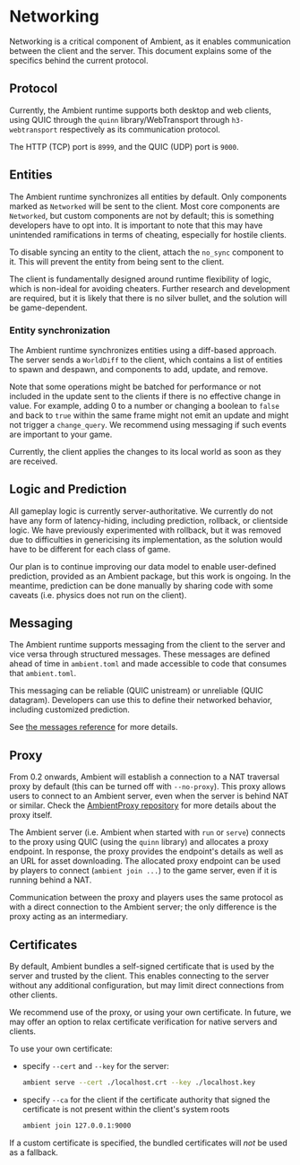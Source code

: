 # Networking

Networking is a critical component of Ambient, as it enables communication between the client and the server. This document explains some of the specifics behind the current protocol.

## Protocol

Currently, the Ambient runtime supports both desktop and web clients, using QUIC through the `quinn` library/WebTransport through `h3-webtransport` respectively as its communication protocol.

The HTTP (TCP) port is `8999`, and the QUIC (UDP) port is `9000`.

## Entities

The Ambient runtime synchronizes all entities by default. Only components marked as `Networked` will be sent to the client. Most core components are `Networked`, but custom components are not by default; this is something developers have to opt into. It is important to note that this may have unintended ramifications in terms of cheating, especially for hostile clients.

To disable syncing an entity to the client, attach the `no_sync` component to it. This will prevent the entity from being sent to the client.

The client is fundamentally designed around runtime flexibility of logic, which is non-ideal for avoiding cheaters. Further research and development are required, but it is likely that there is no silver bullet, and the solution will be game-dependent.

### Entity synchronization

The Ambient runtime synchronizes entities using a diff-based approach. The server sends a `WorldDiff` to the client, which contains a list of entities to spawn and despawn, and components to add, update, and remove.

Note that some operations might be batched for performance or not included in the update sent to the clients if there is no effective change in value. For example, adding 0 to a number or changing a boolean to `false` and back to `true` within the same frame might not emit an update and might not trigger a `change_query`. We recommend using messaging if such events are important to your game.

Currently, the client applies the changes to its local world as soon as they are received.

## Logic and Prediction

All gameplay logic is currently server-authoritative. We currently do not have any form of latency-hiding, including prediction, rollback, or clientside logic. We have previously experimented with rollback, but it was removed due to difficulties in genericising its implementation, as the solution would have to be different for each class of game.

Our plan is to continue improving our data model to enable user-defined prediction, provided as an Ambient package, but this work is ongoing. In the meantime, prediction can be done manually by sharing code with some caveats (i.e. physics does not run on the client).

## Messaging

The Ambient runtime supports messaging from the client to the server and vice versa through structured messages. These messages are defined ahead of time in `ambient.toml` and made accessible to code that consumes that `ambient.toml`.

This messaging can be reliable (QUIC unistream) or unreliable (QUIC datagram). Developers can use this to define their networked behavior, including customized prediction.

See [the messages reference](./messages.md) for more details.

## Proxy

From 0.2 onwards, Ambient will establish a connection to a NAT traversal proxy by default (this can be turned off with `--no-proxy`). This proxy allows users to connect to an Ambient server, even when the server is behind NAT or similar. Check the [AmbientProxy repository](https://github.com/AmbientRun/AmbientProxy) for more details about the proxy itself.

The Ambient server (i.e. Ambient when started with `run` or `serve`) connects to the proxy using QUIC (using the `quinn` library) and allocates a proxy endpoint. In response, the proxy provides the endpoint's details as well as an URL for asset downloading. The allocated proxy endpoint can be used by players to connect (`ambient join ...`) to the game server, even if it is running behind a NAT.

Communication between the proxy and players uses the same protocol as with a direct connection to the Ambient server; the only difference is the proxy acting as an intermediary.

## Certificates

By default, Ambient bundles a self-signed certificate that is used by the server and trusted by the client. This enables connecting to the server without any additional configuration, but may limit direct connections from other clients.

We recommend use of the proxy, or using your own certificate. In future, we may offer an option to relax certificate verification for native servers and clients.

To use your own certificate:

- specify `--cert` and `--key` for the server:
  ```sh
  ambient serve --cert ./localhost.crt --key ./localhost.key
  ```
- specify `--ca` for the client if the certificate authority that signed the certificate is not present within the client's system roots
  ```sh
  ambient join 127.0.0.1:9000
  ```

If a custom certificate is specified, the bundled certificates will _not_ be used as a fallback.
